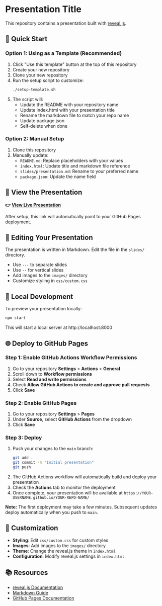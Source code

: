 # Presentation Title

This repository contains a presentation built with [reveal.js](https://revealjs.com/).

## 🚀 Quick Start

### Option 1: Using as a Template (Recommended)

1. Click "Use this template" button at the top of this repository
2. Create your new repository
3. Clone your new repository
4. Run the setup script to customize:
   ```bash
   ./setup-template.sh
   ```
5. The script will:
   - Update the README with your repository name
   - Update index.html with your presentation title
   - Rename the markdown file to match your repo name
   - Update package.json
   - Self-delete when done

### Option 2: Manual Setup

1. Clone this repository
2. Manually update:
   - `README.md`: Replace placeholders with your values
   - `index.html`: Update title and markdown file reference
   - `slides/presentation.md`: Rename to your preferred name
   - `package.json`: Update the name field

## 🎯 View the Presentation

**👉 [View Live Presentation](https://YOUR-USERNAME.github.io/YOUR-REPO-NAME/)**

After setup, this link will automatically point to your GitHub Pages deployment.

## 📝 Editing Your Presentation

The presentation is written in Markdown. Edit the file in the `slides/` directory.

- Use `---` to separate slides
- Use `--` for vertical slides
- Add images to the `images/` directory
- Customize styling in `css/custom.css`

## 🧪 Local Development

To preview your presentation locally:

```bash
npm start
```

This will start a local server at http://localhost:8000

## 🌐 Deploy to GitHub Pages

### Step 1: Enable GitHub Actions Workflow Permissions

1. Go to your repository **Settings** > **Actions** > **General**
2. Scroll down to **Workflow permissions**
3. Select **Read and write permissions**
4. Check **Allow GitHub Actions to create and approve pull requests**
5. Click **Save**

### Step 2: Enable GitHub Pages

1. Go to your repository **Settings** > **Pages**
2. Under **Source**, select **GitHub Actions** from the dropdown
3. Click **Save**

### Step 3: Deploy

1. Push your changes to the `main` branch:
   ```bash
   git add .
   git commit -m "Initial presentation"
   git push
   ```
2. The GitHub Actions workflow will automatically build and deploy your presentation
3. Check the **Actions** tab to monitor the deployment
4. Once complete, your presentation will be available at `https://YOUR-USERNAME.github.io/YOUR-REPO-NAME/`

**Note:** The first deployment may take a few minutes. Subsequent updates deploy automatically when you push to `main`.

## 🎨 Customization

- **Styling**: Edit `css/custom.css` for custom styles
- **Images**: Add images to the `images/` directory
- **Theme**: Change the reveal.js theme in `index.html`
- **Configuration**: Modify reveal.js settings in `index.html`

## 📚 Resources

- [reveal.js Documentation](https://revealjs.com/)
- [Markdown Guide](https://www.markdownguide.org/)
- [GitHub Pages Documentation](https://docs.github.com/en/pages)
